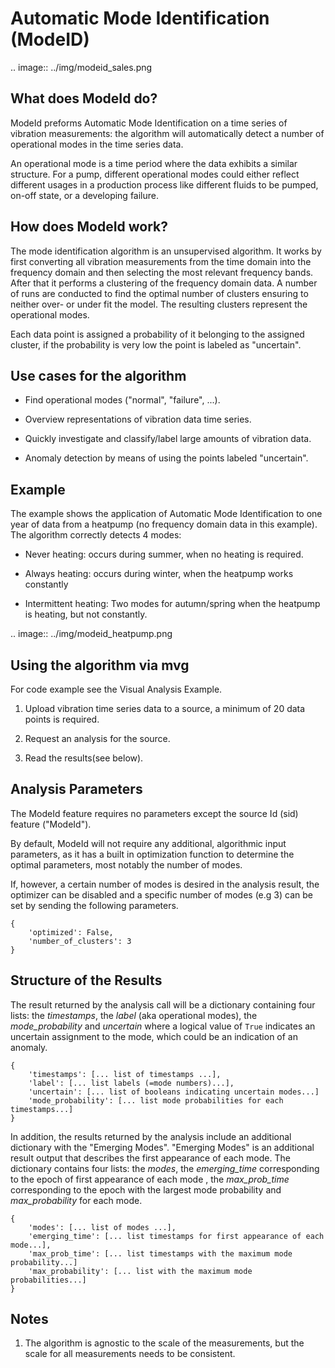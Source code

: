 # Automatic Mode Identification (ModeID)

.. image:: ../img/modeid_sales.png

## What does ModeId do?

ModeId preforms Automatic Mode Identification on a time series of
vibration measurements: the algorithm will automatically detect a
number of operational modes in the time series data. 

An operational mode is a time period where the data 
exhibits a similar structure. For a pump, different
operational modes could either reflect different usages in a production
process like different fluids to be pumped, on-off state, or a
developing failure.

## How does ModeId work?

The mode identification algorithm is an unsupervised algorithm.
It works by first converting all vibration measurements
from the time domain into the frequency domain and then selecting the most relevant
frequency bands. After that it performs a clustering of the
frequency domain data. A number of runs are conducted to
find the optimal number of clusters ensuring to neither over- or
under fit the model. The resulting clusters represent
the operational modes.

Each data point is assigned a probability of it belonging to the
assigned cluster, if the probability is very low the point is labeled
as "uncertain".

## Use cases for the algorithm

* Find operational modes ("normal", "failure", ...).

* Overview representations of vibration data time series.

* Quickly investigate and classify/label large amounts of vibration data.

* Anomaly detection by means of using the points labeled "uncertain".


## Example

The example shows the application of Automatic Mode Identification to
one year of data from a heatpump (no frequency domain data in this
example). The algorithm correctly detects 4
modes:

* Never heating: occurs during summer, when no heating is required.

* Always heating: occurs during winter, when the heatpump works
  constantly

* Intermittent heating: Two modes for autumn/spring when the heatpump
  is heating, but not constantly.
  
.. image:: ../img/modeid_heatpump.png

## Using the algorithm via mvg

For code example see the Visual Analysis Example.

1. Upload vibration time series data to a source, a minimum of 20 data points is
required.

2. Request an analysis for the source.

3. Read the results(see below).

## Analysis Parameters

The ModeId feature requires no parameters except the source Id (sid)
feature ("ModeId").

By default, ModeId will not require any additional, algorithmic input parameters,
as it has a built in optimization function to determine the
optimal parameters, most notably the number of modes. 

If, however, a certain number of modes is desired in the analysis
result, the optimizer can be disabled and a specific number of modes
(e.g 3) can be set by sending the following parameters.

```
{
	'optimized': False,
	'number_of_clusters': 3
}
```

## Structure of the Results

The result returned by the analysis call will be a dictionary
containing four lists: the _timestamps_, the _label_ (aka operational
modes), the _mode_probability_ and _uncertain_ where a logical value of `True` indicates an
uncertain assignment to the mode, which could be an indication of an anomaly.
```
{ 
    'timestamps': [... list of timestamps ...],
    'label': [... list labels (=mode numbers)...],
    'uncertain': [... list of booleans indicating uncertain modes...]
    'mode_probability': [... list mode probabilities for each timestamps...]
}
```

In addition, the results returned by the analysis include an additional dictionary with the "Emerging Modes".
"Emerging Modes" is an additional result output that describes the first appearance of each mode.
The dictionary contains four lists: the _modes_, the _emerging_time_ corresponding to the epoch of first appearance of
each mode , the _max_prob_time_ corresponding to the epoch with the largest mode probability and
_max_probability_ for each mode.

```
{ 
    'modes': [... list of modes ...],
    'emerging_time': [... list timestamps for first appearance of each mode...],
    'max_prob_time': [... list timestamps with the maximum mode probability...]
    'max_probability': [... list with the maximum mode probabilities...]
}
```

## Notes

1. The algorithm is agnostic to the scale of the measurements, but the
   scale for all measurements needs to be consistent.


